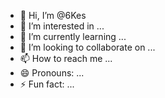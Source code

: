 - 👋 Hi, I’m @6Kes
- 👀 I’m interested in ...
- 🌱 I’m currently learning ...
- 💞️ I’m looking to collaborate on ...
- 📫 How to reach me ...
- 😄 Pronouns: ...
- ⚡ Fun fact: ...

<!---
6Kes/6Kes is a ✨ special ✨ repository because its `README.md` (this file) appears on your GitHub profile.
You can click the Preview link to take a look at your changes.
--->
